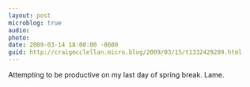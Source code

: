 ```yaml
---
layout: post
microblog: true
audio: 
photo: 
date: 2009-03-14 18:00:00 -0600
guid: http://craigmcclellan.micro.blog/2009/03/15/t1332429289.html
---
```

Attempting to be productive on my last day of spring break.  Lame.
